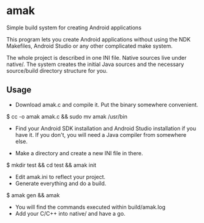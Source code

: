 # amak
Simple build system for creating Android applications

This program lets you create Android applications without using the NDK
Makefiles, Android Studio or any other complicated make system. 

The whole project is described in one INI file. Native sources live 
under native/. The system creates the initial Java sources and the
necessary source/build directory structure for you.

Usage
-----

- Download amak.c and compile it. Put the binary somewhere convenient.

$ cc -o amak amak.c  && sudo mv amak /usr/bin

- Find your Android SDK installation and Android Studio installation if
  you have it. If you don't, you will need a Java compiler from somewhere 
  else.

- Make a directory and create a new INI file in there. 

$ mkdir test && cd test && amak init

- Edit amak.ini to reflect your project.
- Generate everything and do a build.

$ amak gen && amak

- You will find the commands executed within build/amak.log
- Add your C/C++ into native/ and have a go.


